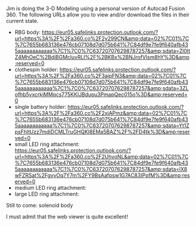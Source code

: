Jim is doing the 3-D Modeling using a personal version of Autocad Fusion 360. The following URLs allow you to view and/or download the files in their current state.

- RBG body: https://eur05.safelinks.protection.outlook.com/?url=https%3A%2F%2Fa360.co%2F2y299CN&amp;data=02%7C01%7C%7C7655b683136e476cb07108d7d075b641%7C84df9e7fe9f640afb435aaaaaaaaaaaa%7C1%7C0%7C637207076298787257&amp;sdata=Zl0ItZ4MhOeC%2BdjBGMcluvRLI%2F%2BKBx%2BNJrofVIsm8hY%3D&amp;reserved=0
- clothespin holder: https://eur05.safelinks.protection.outlook.com/?url=https%3A%2F%2Fa360.co%2F3ajpFN3&amp;data=02%7C01%7C%7C7655b683136e476cb07108d7d075b641%7C84df9e7fe9f640afb435aaaaaaaaaaaa%7C1%7C0%7C637207076298787257&amp;sdata=3ZLofhb5yxcrkjMMqcs775KKIJBdupu3PmapQec015o%3D&amp;reserved=0
- single battery holder: https://eur05.safelinks.protection.outlook.com/?url=https%3A%2F%2Fa360.co%2F2xjAPmz&amp;data=02%7C01%7C%7C7655b683136e476cb07108d7d075b641%7C84df9e7fe9f640afb435aaaaaaaaaaaa%7C1%7C0%7C637207076298787257&amp;sdata=Yt1ZpsFhltUzz7mdiDCMLTruGHQKI8EMa5BAZ%2F%2FD4tk%3D&amp;reserved=0
- small LED ring attachment: https://eur05.safelinks.protection.outlook.com/?url=https%3A%2F%2Fa360.co%2F2UhvoNL&amp;data=02%7C01%7C%7C7655b683136e476cb07108d7d075b641%7C84df9e7fe9f640afb435aaaaaaaaaaaa%7C1%7C0%7C637207076298787257&amp;sdata=lX8wFZRSat%2FgvvOq7Y7m%2FY9BsAafpsw1G7AC83IPpfM%3D&amp;reserved=0
- medium LED ring attachment: 
- large LED ring attachment: 

Still to come: solenoid body

I must admit that the web viewer is quite excellent!
